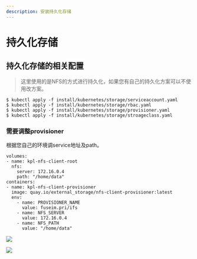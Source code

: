 ```yaml
---
description: 安装持久化存储
---
```


# 持久化存储

## 持久化存储的相关配置

> 这里使用的是NFS的方式进行持久化，如果您有自己的持久化方案可以不使用改方案。

```text
$ kubectl apply -f install/kubernetes/storage/serviceaccount.yaml
$ kubectl apply -f install/kubernetes/storage/rbac.yaml
$ kubectl apply -f install/kubernetes/storage/provisioner.yaml
$ kubectl apply -f install/kubernetes/storage/stroageclass.yaml
```

### 需要调整provisioner

根据您自己的环境调service地址及path。

```text
volumes:
- name: kpl-nfs-client-root
  nfs:
    server: 172.16.0.4
    path: "/home/data"
containers:
- name: kpl-nfs-client-provisioner
  image: quay.io/external_storage/nfs-client-provisioner:latest
  env:
    - name: PROVISIONER_NAME
      value: fuseim.pri/ifs
    - name: NFS_SERVER
      value: 172.16.0.4
    - name: NFS_PATH
      value: "/home/data"
```

![](http://source.qiniu.cnd.nsini.com/images/2019/07/ee/9f/ea/20190723-551e420d647eae0de5864f249f6eee83.jpeg?imageView2/2/w/1280/interlace/0/q/100)

![](http://source.qiniu.cnd.nsini.com/images/2019/07/f8/11/ec/20190723-1f0a6e38a6dac148ee883db9110f82f9.jpeg?imageView2/2/w/1280/interlace/0/q/100)

